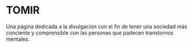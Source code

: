 # TOMIR
Una página dedicada a la divulgación con el fin de tener una sociedad más conciente y comprensible con las personas que padecen transtornos mentales. 


